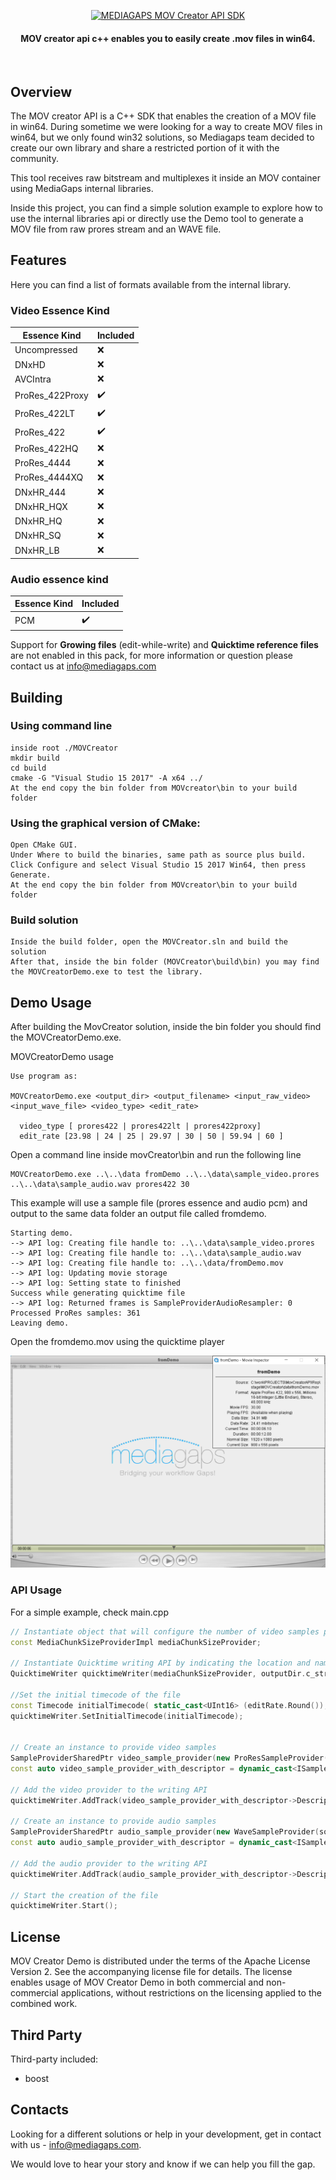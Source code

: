 <p align="center">
  <a href="https://www.mediagaps.com">
    <img alt="MEDIAGAPS MOV Creator API SDK" src="http://www.mediagaps.com/wp-content/uploads/2020/04/GitHub-01.png" >
  </a>
  <h4 align="center">
    MOV creator api c++ enables you to easily create .mov files in win64.
  </h4>
  <p align="center">
	<a>
	<img src="https://img.shields.io/badge/license-Apache 2.0-9cf" alt=""></img></a>
  </p>

## Overview
The MOV creator API is a C++ SDK that enables the creation of a MOV file in win64.
During sometime we were looking for a way to create MOV files in win64, but we only found win32 solutions, so Mediagaps team decided to create our own library and share a restricted portion of it with the community. 

This tool receives raw bitstream and multiplexes it inside an MOV container using MediaGaps internal libraries.

Inside this project, you can find a simple solution example to explore how to use the internal libraries api or directly use the Demo tool to generate a MOV file from raw prores stream and an WAVE file.

## Features
Here you can find a list of formats available from the internal library.

### Video Essence Kind
|  Essence Kind  | Included |
| ---    | ---       |
| Uncompressed | :x: |
| DNxHD  | :x:  |
| AVCIntra | :x:  |
| ProRes_422Proxy | :heavy_check_mark:  |
| ProRes_422LT | :heavy_check_mark:  |
| ProRes_422 | :heavy_check_mark:  |
| ProRes_422HQ | :x:  |
| ProRes_4444 | :x:  |
| ProRes_4444XQ | :x:  |
| DNxHR_444 | :x:  |
| DNxHR_HQX | :x:  |
| DNxHR_HQ | :x:  |
| DNxHR_SQ | :x:  |
| DNxHR_LB | :x:  |

### Audio essence kind

|  Essence Kind  | Included |
| ---    | ---       |
| PCM  | :heavy_check_mark:  |


Support for **Growing files** (edit-while-write) and **Quicktime reference files** are not enabled in this pack, for more information or question please contact us at info@mediagaps.com


## Building

### Using command line

```
inside root ./MOVCreator
mkdir build
cd build
cmake -G "Visual Studio 15 2017" -A x64 ../
At the end copy the bin folder from MOVcreator\bin to your build folder 
```

### Using the graphical version of CMake:

```
Open CMake GUI.
Under Where to build the binaries, same path as source plus build.
Click Configure and select Visual Studio 15 2017 Win64, then press Generate.
At the end copy the bin folder from MOVcreator\bin to your build folder 
```

### Build solution
```
Inside the build folder, open the MOVCreator.sln and build the solution
After that, inside the bin folder (MOVCreator\build\bin) you may find the MOVCreatorDemo.exe to test the library.
```

## Demo Usage
After building the MovCreator solution, inside the bin folder you should find the MOVCreatorDemo.exe.

MOVCreatorDemo usage
```
Use program as:

MOVCreatorDemo.exe <output_dir> <output_filename> <input_raw_video> <input_wave_file> <video_type> <edit_rate>

  video_type [ prores422 | prores422lt | prores422proxy]
  edit_rate [23.98 | 24 | 25 | 29.97 | 30 | 50 | 59.94 | 60 ]
```

Open a command line inside movCreator\bin and run the following line

```
MOVCreatorDemo.exe ..\..\data fromDemo ..\..\data\sample_video.prores ..\..\data\sample_audio.wav prores422 30
```

This example will use a sample file (prores essence and audio pcm) and output to the same data folder an output file called fromdemo.

```
Starting demo.
--> API log: Creating file handle to: ..\..\data\sample_video.prores
--> API log: Creating file handle to: ..\..\data\sample_audio.wav
--> API log: Creating file handle to: ..\..\data/fromDemo.mov
--> API log: Updating movie storage
--> API log: Setting state to finished
Success while generating quicktime file
--> API log: Returned frames is SampleProviderAudioResampler: 0
Processed ProRes samples: 361
Leaving demo.
```

Open the fromdemo.mov using the quicktime player

![Image of Quicktime player](/images/QT_file.png)

### API Usage
For a simple example, check main.cpp

```cpp
// Instantiate object that will configure the number of video samples per chunk
const MediaChunkSizeProviderImpl mediaChunkSizeProvider;

// Instantiate Quicktime writing API by indicating the location and name of the target file
QuicktimeWriter quicktimeWriter(mediaChunkSizeProvider, outputDir.c_str(), outputFilename.c_str());

//Set the initial timecode of the file
const Timecode initialTimecode( static_cast<UInt16> (editRate.Round()), 1, 0, 0, 0, editRate.Denominator != 1);
quicktimeWriter.SetInitialTimecode(initialTimecode);


// Create an instance to provide video samples
SampleProviderSharedPtr video_sample_provider(new ProResSampleProvider(sourceVideoFile.c_str(), essenceKind, editRate));
const auto video_sample_provider_with_descriptor = dynamic_cast<ISampleProviderWithDescriptor*> (video_sample_provider.Get());

// Add the video provider to the writing API
quicktimeWriter.AddTrack(video_sample_provider_with_descriptor->Descriptor(), video_sample_provider);

// Create an instance to provide audio samples
SampleProviderSharedPtr audio_sample_provider(new WaveSampleProvider(sourceAudioFile.c_str()));
const auto audio_sample_provider_with_descriptor = dynamic_cast<ISampleProviderWithDescriptor*> (audio_sample_provider.Get());

// Add the audio provider to the writing API
quicktimeWriter.AddTrack(audio_sample_provider_with_descriptor->Descriptor(), audio_sample_provider);

// Start the creation of the file
quicktimeWriter.Start();
```

## License
MOV Creator Demo is distributed under the terms of the Apache License Version 2. See the accompanying license file for details. The license enables usage of MOV Creator Demo in both commercial and non-commercial applications, without restrictions on the licensing applied to the combined work.

## Third Party
Third-party included:
* boost

## Contacts
Looking for a different solutions or help in your development, get in contact with us - info@mediagaps.com. 

We would love to hear your story and know if we can help you fill the gap.

